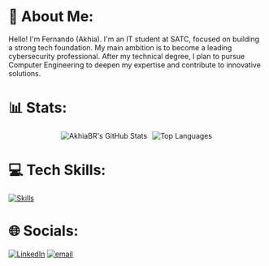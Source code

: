 # 💫 About Me:
Hello! I'm Fernando (Akhia). I'm an IT student at SATC, focused on building a strong tech foundation. My main ambition is to become a leading cybersecurity professional. After my technical degree, I plan to pursue Computer Engineering to deepen my expertise and contribute to innovative solutions.

# 📊 Stats:
<div style="display: flex; justify-content: center; flex-wrap: wrap; gap: 10px;">
  <img src="https://github-readme-stats.vercel.app/api?username=AkhiaBR&theme=dark&hide_border=true&include_all_commits=false&count_private=false" alt="AkhiaBR's GitHub Stats"/>
  <img src="https://github-readme-stats.vercel.app/api/top-langs/?username=AkhiaBR&theme=dark&hide_border=true&include_all_commits=false&count_private=false&layout=compact" alt="Top Languages"/>
</div>

# 💻 Tech Skills:
[![Skills](https://skillicons.dev/icons?i=html,css,js,react,cs,cpp,arduino,java,py,mysql,bash,arch,linux,git,github)](https://github.com/AkhiaBR)

# 🌐 Socials:
[![LinkedIn](https://img.shields.io/badge/LinkedIn-%230077B5.svg?logo=linkedin&logoColor=white)](https://linkedin.com/in/fernandoglvz) 
[![email](https://img.shields.io/badge/Email-D14836?logo=gmail&logoColor=white)](mailto:fgoncalves.tech@gmail.com) 
